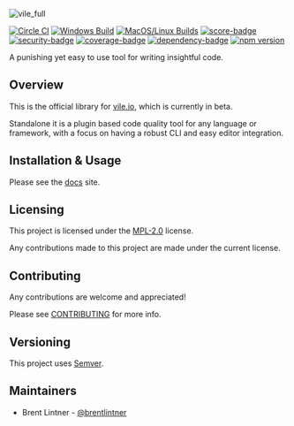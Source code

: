 ![vile_full](https://cloud.githubusercontent.com/assets/93340/23980691/aba34a1a-09d7-11e7-85b2-12d1403b5686.png)

[![Circle CI](https://circleci.com/gh/forthright/vile.svg?style=shield&circle-token=76807e9cc864afc2d2af7db4c744a0eae8b9fc00)](https://circleci.com/gh/forthright/vile) [![Windows Build](https://ci.appveyor.com/api/projects/status/3qu5ih8n3iufpait/branch/master?svg=true)](https://ci.appveyor.com/project/brentlintner/vile/branch/master) [![MacOS/Linux Builds](https://travis-ci.org/forthright/vile.svg?branch=master)](https://travis-ci.org/forthright/vile) [![score-badge](https://vile.io/api/v0/projects/vile/badges/score?token=USryyHar5xQs7cBjNUdZ)](https://vile.io/~brentlintner/vile) [![security-badge](https://vile.io/api/v0/projects/vile/badges/security?token=USryyHar5xQs7cBjNUdZ)](https://vile.io/~brentlintner/vile) [![coverage-badge](https://vile.io/api/v0/projects/vile/badges/coverage?token=USryyHar5xQs7cBjNUdZ)](https://vile.io/~brentlintner/vile) [![dependency-badge](https://vile.io/api/v0/projects/vile/badges/dependency?token=USryyHar5xQs7cBjNUdZ)](https://vile.io/~brentlintner/vile) [![npm version](https://badge.fury.io/js/vile.svg)](https://badge.fury.io/js/vile)

A punishing yet easy to use tool for writing insightful code.

## Overview

This is the official library for [vile.io](https://vile.io), which is currently in beta.

Standalone it is a plugin based code quality tool for any language or framework,
with a focus on having a robust CLI and easy editor integration.

## Installation & Usage

Please see the [docs](https://docs.vile.io) site.

## Licensing

This project is licensed under the [MPL-2.0](LICENSE) license.

Any contributions made to this project are made under the current license.

## Contributing

Any contributions are welcome and appreciated!

Please see [CONTRIBUTING](CONTRIBUTING.md) for more info.

## Versioning

This project uses [Semver](http://semver.org).

## Maintainers

- Brent Lintner - [@brentlintner](http://github.com/brentlintner)
